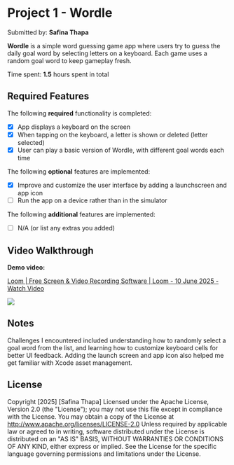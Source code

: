 # Project 1 - Wordle

Submitted by: **Safina Thapa**

**Wordle** is a simple word guessing game app where users try to guess the daily goal word by selecting letters on a keyboard. Each game uses a random goal word to keep gameplay fresh.

Time spent: **1.5** hours spent in total

## Required Features

The following **required** functionality is completed:

- [x] App displays a keyboard on the screen
- [x] When tapping on the keyboard, a letter is shown or deleted (letter selected)
- [x] User can play a basic version of Wordle, with different goal words each time

The following **optional** features are implemented:

- [x] Improve and customize the user interface by adding a launchscreen and app icon
- [ ] Run the app on a device rather than in the simulator

The following **additional** features are implemented:

- [ ] N/A (or list any extras you added)

## Video Walkthrough

**Demo video:** 
<div>
    <a href="https://www.loom.com/share/5677e86e3ef94dc28976a6f070f1bd68">
      <p>Loom | Free Screen & Video Recording Software | Loom - 10 June 2025 - Watch Video</p>
    </a>
    <a href="https://www.loom.com/share/5677e86e3ef94dc28976a6f070f1bd68">
      <img style="max-width:300px;" src="https://cdn.loom.com/sessions/thumbnails/5677e86e3ef94dc28976a6f070f1bd68-d8f92aaa9d8d76a3-full-play.gif">
    </a>
  </div>
  
## Notes
Challenges I encountered included understanding how to randomly select a goal word from the list, and learning how to customize keyboard cells for better UI feedback. Adding the launch screen and app icon also helped me get familiar with Xcode asset management.

## License
  Copyright [2025] [Safina Thapa]
   Licensed under the Apache License, Version 2.0 (the "License");
    you may not use this file except in compliance with the License.
    You may obtain a copy of the License at
      http://www.apache.org/licenses/LICENSE-2.0
    Unless required by applicable law or agreed to in writing, software
    distributed under the License is distributed on an "AS IS" BASIS,
    WITHOUT WARRANTIES OR CONDITIONS OF ANY KIND, either express or implied.
    See the License for the specific language governing permissions and
    limitations under the License.
